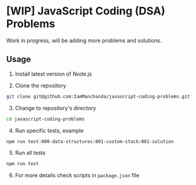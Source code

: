 # [WIP] JavaScript Coding (DSA) Problems

Work in progress, will be adding more problems and solutions.

## Usage

1. Install latest version of Node.js

2. Clone the repository

```bash
git clone git@github.com:IamManchanda/javascript-coding-problems.git
```

3. Change to repository's directory

```bash
cd javascript-coding-problems
```

4. Run specific tests, example

```bash
npm run test:000-data-structures:001-custom-stack:001-solution
```

5. Run all tests

```bash
npm run test
```

6. For more details check scripts in `package.json` file
